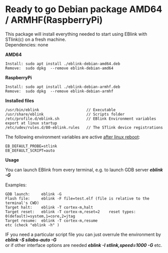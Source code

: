 # Ready to go Debian package AMD64 / ARMHF(RaspberryPi)

This package will install everything needed to start using EBlink with STlink(c) on a fresh machine.  
Dependencies: none

**AMD64**
    
    Install: sudo apt install ./eblink-debian-amd64.deb
    Remove:  sudo dpkg  --remove eblink-debian-amd64
    
**RaspberryPi**

    Install: sudo apt install ./eblink-debian-armhf.deb
    Remove:  sudo dpkg  --remove eblink-debian-armhf

**Installed files**

    /usr/bin/eblink                     // Executable  
    /usr/share/eblink                   // Scripts folder  
    /etc/profile.d/eblink.sh            // EBlink Environment variables export at linux startup  
    /etc/udev/rules.d/80-eblink.rules   // The STlink device registrations  


The following environment variables are active <u>after linux reboot</u>:

    EB_DEFAULT_PROBE=stlink
    EB_DEFAULT_SCRIPT=auto

**Usage**

You can launch EBlink from every terminal, e.g. to launch GDB server **_eblink -G_**  

Examples:

    GDB launch:     eblink -G
    Flash file:     eblink -F file=test.elf (file is relative to the terminal's CWD)
    Target halt:    eblink -T cortex-m,halt  
    Target reset:   eblink -T cortex-m,reset=2    reset types: 0(default)=system,1=core,2=jtag
    Target resume:  eblink -T cortex-m,resume
    etc (check "eblink -h" )  

IF you need a particular script file you can just overrule the environment by **_eblink -S silabs-auto -G_**  
or if other interface options are needed **_eblink -I stlink,speed=1000 -G_** etc.
    
